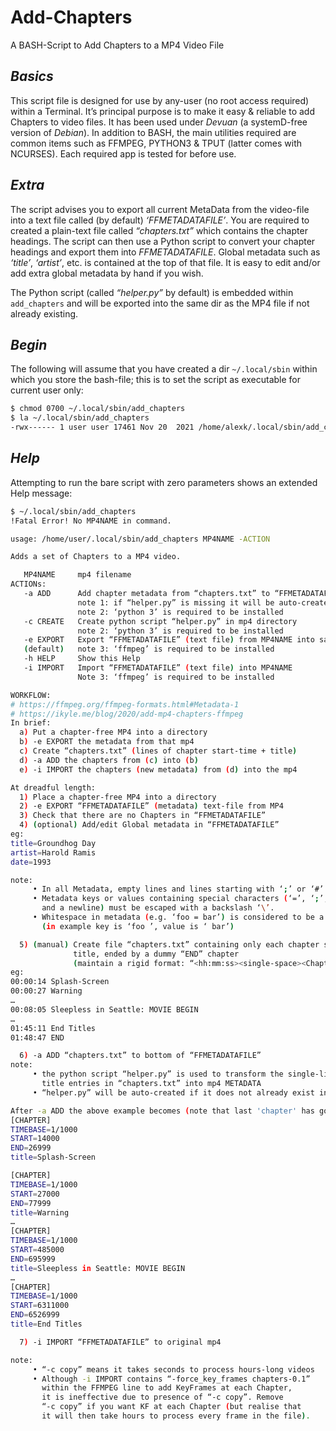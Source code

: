 # Add-Chapters
A BASH-Script to Add Chapters to a MP4 Video File

## *Basics*
This script file is designed for use by any-user (no root access required) within a Terminal. It’s principal purpose is to make it easy & reliable to add Chapters to video files. It has been used under *Devuan* (a systemD-free version of *Debian*). In addition to BASH, the main utilities required are common items such as FFMPEG, PYTHON3 & TPUT (latter comes with NCURSES). Each required app is tested for before use.

## *Extra*
The script advises you to export all current MetaData from the video-file into a text file called (by default) *‘FFMETADATAFILE’*. You are required to created a plain-text file called *“chapters.txt”* which contains the chapter headings. The script can then use a Python script to convert your chapter headings and export them into *FFMETADATAFILE*. Global metadata such as *‘title’*, *‘artist’*, etc. is contained at the top of that file. It is easy to edit and/or add extra global metadata by hand if you wish.

The Python script (called *“helper.py”* by default) is embedded within `add_chapters` and will be exported into the same dir as the MP4 file if not already existing.

## *Begin*
The following will assume that you have created a dir `~/.local/sbin` within which you store the bash-file; this is to set the script as executable for current user only:

```bash
$ chmod 0700 ~/.local/sbin/add_chapters
$ la ~/.local/sbin/add_chapters
-rwx------ 1 user user 17461 Nov 20  2021 /home/alexk/.local/sbin/add_chapters
```
## *Help*
Attempting to run the bare script with zero parameters shows an extended Help message:

```bash
$ ~/.local/sbin/add_chapters
!Fatal Error! No MP4NAME in command.

usage: /home/user/.local/sbin/add_chapters MP4NAME -ACTION

Adds a set of Chapters to a MP4 video.

   MP4NAME     mp4 filename
ACTIONs:
   -a ADD      Add chapter metadata from “chapters.txt” to “FFMETADATAFILE”
               note 1: if “helper.py” is missing it will be auto-created
               note 2: ‘python 3’ is required to be installed
   -c CREATE   Create python script “helper.py” in mp4 directory
               note 2: ‘python 3’ is required to be installed
   -e EXPORT   Export “FFMETADATAFILE” (text file) from MP4NAME into same directory
   (default)   note 3: ‘ffmpeg’ is required to be installed
   -h HELP     Show this Help
   -i IMPORT   Import “FFMETADATAFILE” (text file) into MP4NAME
               Note 3: ‘ffmpeg’ is required to be installed

WORKFLOW:
# https://ffmpeg.org/ffmpeg-formats.html#Metadata-1
# https://ikyle.me/blog/2020/add-mp4-chapters-ffmpeg
In brief:
  a) Put a chapter-free MP4 into a directory
  b) -e EXPORT the metadata from that mp4
  c) Create “chapters.txt” (lines of chapter start-time + title)
  d) -a ADD the chapters from (c) into (b)
  e) -i IMPORT the chapters (new metadata) from (d) into the mp4

At dreadful length:
  1) Place a chapter-free MP4 into a directory
  2) -e EXPORT “FFMETADATAFILE” (metadata) text-file from MP4
  3) Check that there are no Chapters in “FFMETADATAFILE”
  4) (optional) Add/edit Global metadata in “FFMETADATAFILE”
eg:
title=Groundhog Day
artist=Harold Ramis
date=1993

note:
     • In all Metadata, empty lines and lines starting with ‘;’ or ‘#’ are ignored
     • Metadata keys or values containing special characters (‘=’, ‘;’, ‘#’, ‘\’
       and a newline) must be escaped with a backslash ‘\’.
     • Whitespace in metadata (e.g. ‘foo = bar’) is considered to be a part of the tag
       (in example key is ‘foo ’, value is ‘ bar’)

  5) (manual) Create file “chapters.txt” containing only each chapter start-time +
              title, ended by a dummy “END” chapter
              (maintain a rigid format: “<hh:mm:ss><single-space><Chapter-Title>”)
eg:
00:00:14 Splash-Screen
00:00:27 Warning
…
00:08:05 Sleepless in Seattle: MOVIE BEGIN
…
01:45:11 End Titles
01:48:47 END

  6) -a ADD “chapters.txt” to bottom of “FFMETADATAFILE”
note:
     • the python script “helper.py” is used to transform the single-line start-time +
       title entries in “chapters.txt” into mp4 METADATA
     • “helper.py” will be auto-created if it does not already exist in the mp4 directory

After -a ADD the above example becomes (note that last 'chapter' has gone):
[CHAPTER]
TIMEBASE=1/1000
START=14000
END=26999
title=Splash-Screen

[CHAPTER]
TIMEBASE=1/1000
START=27000
END=77999
title=Warning
…
[CHAPTER]
TIMEBASE=1/1000
START=485000
END=695999
title=Sleepless in Seattle: MOVIE BEGIN
…
[CHAPTER]
TIMEBASE=1/1000
START=6311000
END=6526999
title=End Titles

  7) -i IMPORT “FFMETADATAFILE” to original mp4

note:
     • “-c copy” means it takes seconds to process hours-long videos
     • Although -i IMPORT contains “-force_key_frames chapters-0.1”
       within the FFMPEG line to add KeyFrames at each Chapter,
       it is ineffective due to presence of “-c copy”. Remove
       “-c copy” if you want KF at each Chapter (but realise that
       it will then take hours to process every frame in the file).
```
